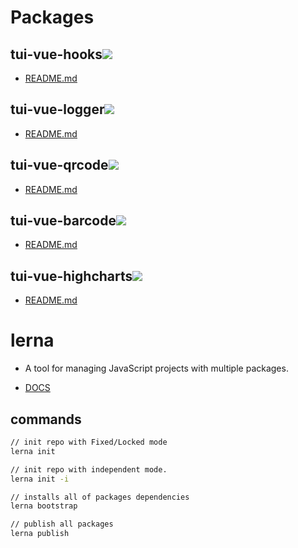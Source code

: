 # Packages

## tui-vue-hooks[<img src="https://img.shields.io/npm/v/tui-vue-hooks.svg">](https://www.npmjs.com/package/tui-vue-hooks)

- [README.md](https://github.com/babytutu/packages/tree/master/packages/tui-vue-hooks)

## tui-vue-logger[<img src="https://img.shields.io/npm/v/tui-vue-logger.svg">](https://www.npmjs.com/package/tui-vue-logger)

- [README.md](https://github.com/babytutu/packages/tree/master/packages/tui-vue-logger)

## tui-vue-qrcode[<img src="https://img.shields.io/npm/v/tui-vue-qrcode.svg">](https://www.npmjs.com/package/tui-vue-qrcode)

- [README.md](https://github.com/babytutu/packages/tree/master/packages/tui-vue-qrcode)

## tui-vue-barcode[<img src="https://img.shields.io/npm/v/tui-vue-barcode.svg">](https://www.npmjs.com/package/tui-vue-barcode)

- [README.md](https://github.com/babytutu/packages/tree/master/packages/tui-vue-barcode)

## tui-vue-highcharts[<img src="https://img.shields.io/npm/v/tui-vue-highcharts.svg">](https://www.npmjs.com/package/tui-vue-highcharts)

- [README.md](https://github.com/babytutu/packages/tree/master/packages/tui-vue-highcharts)


# lerna

- A tool for managing JavaScript projects with multiple packages.

- [DOCS](https://lernajs.io/)

## commands

```bash
// init repo with Fixed/Locked mode
lerna init

// init repo with independent mode.
lerna init -i

// installs all of packages dependencies
lerna bootstrap

// publish all packages
lerna publish
```